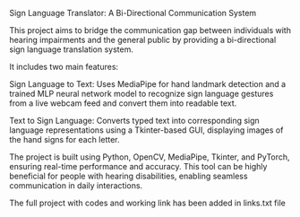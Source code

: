Sign Language Translator: A Bi-Directional Communication System

This project aims to bridge the communication gap between individuals 
with hearing impairments and the general public by providing a 
bi-directional sign language translation system.

It includes two main features:

Sign Language to Text: Uses MediaPipe for hand landmark detection
and a trained MLP neural network model to recognize sign language
gestures from a live webcam feed and convert them into readable text.

Text to Sign Language: Converts typed text into corresponding sign
language representations using a Tkinter-based GUI, displaying images
of the hand signs for each letter.

The project is built using Python, OpenCV, MediaPipe, Tkinter, and 
PyTorch, ensuring real-time performance and accuracy. This tool can 
be highly beneficial for people with hearing disabilities, enabling 
seamless communication in daily interactions.

The full project with codes and working link has been added in links.txt file
